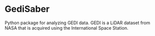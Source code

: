 # GediSaber
Python package for analyzing GEDI data. GEDI is a LiDAR dataset from NASA that is acquired using the International Space Station.
